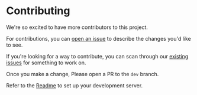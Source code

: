 # Contributing
We're so excited to have more contributors to this project.  

For contributions, you can [open an issue](https://github.com/nikiljos/OpenBadgX/issues/new/choose) to describe the changes you'd like to see.

If you're looking for a way to contribute, you can scan through our [existing issues](https://github.com/nikiljos/OpenBadgX/issues) for something to work on. 

Once you make a change, Please open a PR to the `dev` branch.

Refer to the [Readme](README.md#development) to set up your development server.